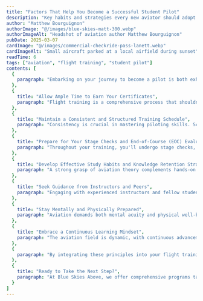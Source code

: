 ```yaml
---
title: "Factors That Help You Become a Successful Student Pilot"
description: "Key habits and strategies every new aviator should adopt to thrive in flight training."
author: "Matthew Bourguignon"
authorImage: "@/images/blue-skies-matt-300.webp"
authorImageAlt: "Headshot of aviation author Matthew Bourguignon"
pubDate: 2025-03-07
cardImage: "@/images/commercial-checkride-pass-lanett.webp"
cardImageAlt: "Small aircraft parked at a local airfield during sunset"
readTime: 6
tags: ["aviation", "flight training", "student pilot"]
contents: [
  {
    paragraph: "Embarking on your journey to become a pilot is both exhilarating and demanding. Success in flight training hinges on strategic planning, dedication, and utilizing the right resources. Here are key factors to guide you toward achieving your aviation goals:"
  },
  {
    title: "Allow Ample Time to Earn Your Certificates",
    paragraph: "Flight training is a comprehensive process that shouldn't be rushed. Allocating at least six months to obtain your certificates ensures you can thoroughly absorb the necessary knowledge, gain practical experience, and develop proficient flying skills. This timeframe allows for a more in-depth understanding of aviation concepts and practices."
  },
  {
    title: "Maintain a Consistent and Structured Training Schedule",
    paragraph: "Consistency is crucial in mastering piloting skills. Scheduling regular lessons, ideally three times per week, helps reinforce learning and build muscle memory. This structured approach minimizes knowledge gaps and keeps you progressing steadily. For instance, the Private Pilot Certificate program at Blue Skies Above recommends such a schedule to ensure optimal learning outcomes."
  },
  {
    title: "Prepare for Your Stage Checks and End-of-Course (EOC) Evaluations",
    paragraph: "Throughout your training, you'll undergo stage checks, which are assessments designed to evaluate your proficiency before advancing to more complex maneuvers. These checks simulate the final checkride experience, building your confidence and highlighting areas needing improvement. The End-of-Course (EOC) evaluation serves as a quality assurance measure, ensuring you've met all training standards before scheduling your final checkride."
  },
  {
    title: "Develop Effective Study Habits and Knowledge Retention Strategies",
    paragraph: "A strong grasp of aviation theory complements hands-on flight training. Employ diverse study methods, such as textbooks, online courses, flashcards, and practice exams, to reinforce key concepts. Regularly reviewing subjects like aerodynamics, regulations, weather patterns, and emergency procedures enhances your confidence during evaluations and real-world scenarios."
  },
  {
    title: "Seek Guidance from Instructors and Peers",
    paragraph: "Engaging with experienced instructors and fellow students enriches your learning experience. Participate in study groups, attend workshops, and seek mentorship to gain diverse perspectives and insights. At Blue Skies Above, a supportive community is fostered to encourage collaboration and shared learning among aviation enthusiasts."
  },
  {
    title: "Stay Mentally and Physically Prepared",
    paragraph: "Aviation demands both mental acuity and physical well-being. Ensure you're well-rested, maintain a healthy lifestyle, and manage stress effectively. Techniques such as mindfulness, regular exercise, and adequate nutrition contribute to optimal performance during training sessions and flights."
  },
  {
    title: "Embrace a Continuous Learning Mindset",
    paragraph: "The aviation field is dynamic, with continuous advancements and updates. Cultivate a mindset of lifelong learning by staying updated with the latest regulations, technologies, and best practices. Engage in additional certifications and recurrent training to enhance your skills and adaptability."
  },
  {
    paragraph: "By integrating these principles into your flight training journey, you'll be well-equipped to navigate the challenges and achieve success as a student pilot."
  },
  {
    title: "Ready to Take the Next Step?",
    paragraph: "At Blue Skies Above, we offer comprehensive programs tailored to aspiring pilots. Whether you're starting with a Private Pilot Certificate or aiming for a Commercial Pilot Certificate, our structured training schedules and experienced instructors are here to guide you. Explore our Professional Flight Program to elevate your aviation career. Contact us today to embark on your journey toward the skies!"
  }
]
---
```

